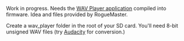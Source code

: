 Work in progress. Needs the [WAV Player application](https://github.com/flipperdevices/flipperzero-firmware/tree/zlo/wav-player/applications/wav_player) compiled into firmware. Idea and files provided by RogueMaster.

Create a wav_player folder in the root of your SD card. You'll need 8-bit unsigned WAV files (try [Audacity](https://www.audacityteam.org/) for conversion.)
